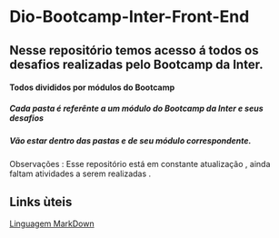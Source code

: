 # Dio-Bootcamp-Inter-Front-End

##  Nesse repositório temos acesso á todos os desafios realizadas pelo Bootcamp da Inter.


####  Todos divididos por módulos do Bootcamp

##### Cada pasta é referênte a um módulo do Bootcamp da Inter e seus desafios

##### Vão estar dentro das pastas e de seu módulo correspondente.

Observações : Esse repositório está em constante atualização , ainda faltam atividades a serem realizadas . 
##  Links ùteis

[Linguagem MarkDown](https://docs.pipz.com/central-de-ajuda/learning-center/guia-basico-de-markdown#open)
